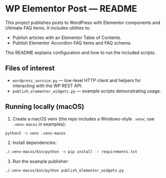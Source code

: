 ﻿# WP Elementor Post — README

This project publishes posts to WordPress with Elementor components and Ultimate FAQ items. It includes utilities to:

- Publish articles with an Elementor Table of Contents.
- Publish Elementor Accordion FAQ items and FAQ schema.

This README explains configuration and how to run the included scripts.

## Files of interest

- `wordpress_service.py` — low-level HTTP client and helpers for interacting with the WP REST API.
- `publish_elementor_widgets.py` — example scripts demonstrating usage.

## Running locally (macOS)

1. Create a macOS venv (the repo includes a Windows-style `.venv`; use `.venv-macos` in examples):

```bash
python3 -m venv .venv-macos
```

2. Install dependencies:

```bash
./.venv-macos/bin/python -m pip install -r requirements.txt
```

3. Run the example publisher:

```bash
./.venv-macos/bin/python publish_elementor_widgets.py
```
